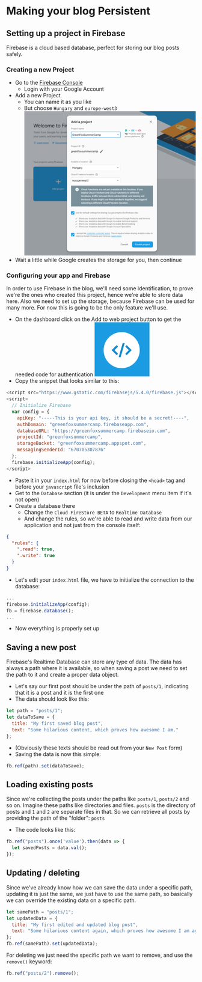 # Making your blog Persistent

## Setting up a project in Firebase
Firebase is a cloud based database, perfect for storing our blog posts safely.

### Creating a new Project
- Go to the [Firebase Console](https://console.firebase.google.com/)
  - Login with your Google Account
- Add a new Project
  - You can name it as you like
  - But choose `Hungary` and `europe-west3`
![Create Firebase Project](assets/fb-create.png)
- Wait a little while Google creates the storage for you, then continue

### Configuring your app and Firebase
In order to use Firebase in the blog, we'll need some identification, to prove we're the ones who created this project, hence we're able to store data here. Also we need to set up the storage, because Firebase can be used for many more. For now this is going to be the only feature we'll use.
- On the dashboard click on the Add to web project button to get the needed code for authentication
![Add to web project](assets/fb-add-to-web.png)
- Copy the snippet that looks similar to this:
```javascript
<script src="https://www.gstatic.com/firebasejs/5.4.0/firebase.js"></script>
<script>
  // Initialize Firebase
  var config = {
    apiKey: "-----This is your api key, it should be a secret!----",
    authDomain: "greenfoxsummercamp.firebaseapp.com",
    databaseURL: "https://greenfoxsummercamp.firebaseio.com",
    projectId: "greenfoxsummercamp",
    storageBucket: "greenfoxsummercamp.appspot.com",
    messagingSenderId: "670705307876"
  };
  firebase.initializeApp(config);
</script>
```
- Paste it in your `index.html` for now before closing the `<head>` tag and before your `javascript` file's inclusion
- Get to the `Database` section (it is under the `Development` menu item if it's not open)
- Create a database there
  - Change the `Cloud FireStore BETA` to `Realtime Database`
  - And change the rules, so we're able to read and write data from our application and not just from the console itself:
```json
{
  "rules": {
    ".read": true,
    ".write": true
  }
}
```
- Let's edit your `index.html` file, we have to initialize the connection to the database:
```javascript
...
firebase.initializeApp(config);
fb = firebase.database();
...
```
- Now everything is properly set up

## Saving a new post
Firebase's Realtime Database can store any type of data. The data has always a path where it is available, so when saving a post we need to set the path to it and create a proper data object.
- Let's say our first post should be under the path of `posts/1`, indicating that it is a post and it is the first one
- The data should look like this:
```javascript
let path = "posts/1";
let dataToSave = {
  title: "My first saved blog post",
  text: "Some hilarious content, which proves how awesome I am."
};
```
- (Obviously these texts should be read out from your `New Post` form)
- Saving the data is now this simple:
```javascript
fb.ref(path).set(dataToSave);
```

## Loading existing posts
Since we're collecting the posts under the paths like `posts/1`, `posts/2` and so on. Imagine these paths like directories and files. `posts` is the directory of posts and `1` and `2` are separate files in that. So we can retrieve all posts by providing the path of the "folder": `posts`
- The code looks like this:
```javascript
fb.ref("posts").once('value').then(data => {
  let savedPosts = data.val();
});
```

## Updating / deleting
Since we've already know how we can save the data under a specific path, updating it is just the same, we just have to use the same path, so basically we can override the existing data on a specific path.
```javascript
let samePath = "posts/1";
let updatedData = {
  title: "My first edited and updated blog post",
  text: "Some hilarious content again, which proves how awesome I am again."
};
fb.ref(samePath).set(updatedData);
```
For deleting we just need the specific path we want to remove, and use the `remove()` keyword:
```javascript
fb.ref("posts/2").remove();
```